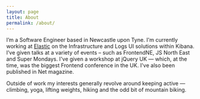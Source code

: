 ```yaml
---
layout: page
title: About
permalink: /about/
---
```


I’m a Software Engineer based in Newcastle upon Tyne. I'm currently working at [Elastic](https://www.elastic.co/) on the Infrastructure and Logs UI solutions within Kibana. I’ve given talks at a variety of events – such as FrontendNE, JS North East and Super Mondays. I've given a workshop at jQuery UK — which, at the time, was the biggest Frontend conference in the UK. I've also been published in Net magazine.

Outside of work my interests generally revolve around keeping active — climbing, yoga, lifting weights, hiking and the odd bit of mountain biking.
